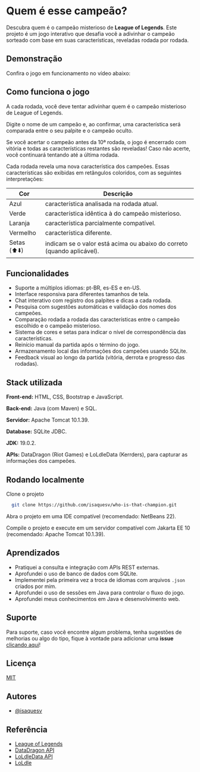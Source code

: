 
# Quem é esse campeão?

Descubra quem é o campeão misterioso de **League of Legends**. Este projeto é um jogo interativo que desafia você a adivinhar o campeão sorteado com base em suas características, reveladas rodada por rodada.

## Demonstração

Confira o jogo em funcionamento no vídeo abaixo:

## Como funciona o jogo

A cada rodada, você deve tentar adivinhar quem é o campeão misterioso de League of Legends.

Digite o nome de um campeão e, ao confirmar, uma característica será comparada entre o seu palpite e o campeão oculto.

Se você acertar o campeão antes da 10ª rodada, o jogo é encerrado com vitória e todas as características restantes são reveladas!
Caso não acerte, você continuará tentando até a última rodada.

Cada rodada revela uma nova característica dos campeões. Essas características são exibidas em retângulos coloridos, com as seguintes interpretações:

| **Cor**               | **Descrição**                                                |
| ----------------- | ---------------------------------------------------------------- |
| Azul       | característica analisada na rodada atual. |
| Verde      | característica idêntica à do campeão misterioso. |
| Laranja       | característica parcialmente compatível. |
| Vermelho       | característica diferente. |
| Setas (⬆️⬇️)       | indicam se o valor está acima ou abaixo do correto (quando aplicável). |

## Funcionalidades

- Suporte a múltiplos idiomas: pt-BR, es-ES e en-US.
- Interface responsiva para diferentes tamanhos de tela.
- Chat interativo com registro dos palpites e dicas a cada rodada.
- Pesquisa com sugestões automáticas e validação dos nomes dos campeões.
- Comparação rodada a rodada das características entre o campeão escolhido e o campeão misterioso.
- Sistema de cores e setas para indicar o nível de correspondência das características.
- Reinício manual da partida após o término do jogo.
- Armazenamento local das informações dos campeões usando SQLite.
- Feedback visual ao longo da partida (vitória, derrota e progresso das rodadas).

## Stack utilizada

**Front-end:** HTML, CSS, Bootstrap e JavaScript.

**Back-end:** Java (com Maven) e SQL.

**Servidor:** Apache Tomcat 10.1.39.

**Database:** SQLite JDBC.

**JDK:** 19.0.2.

**APIs:** DataDragon (Riot Games) e LoLdleData (Kerrders), para capturar as informações dos campeões.

## Rodando localmente

Clone o projeto

```bash
  git clone https://github.com/isaquesv/who-is-that-champion.git
```

Abra o projeto em uma IDE compatível (recomendado: NetBeans 22).

Compile o projeto e execute em um servidor compatível com Jakarta EE 10 (recomendado: Apache Tomcat 10.1.39).

## Aprendizados

 - Pratiquei a consulta e integração com APIs REST externas.
 - Aprofundei o uso de banco de dados com SQLite.
 - Implementei pela primeira vez a troca de idiomas com arquivos `.json` criados por mim.
 - Aprofundei o uso de sessões em Java para controlar o fluxo do jogo.
 - Aprofundei meus conhecimentos em Java e desenvolvimento web.
 
## Suporte

Para suporte, caso você encontre algum problema, tenha sugestões de melhorias ou algo do tipo, fique à vontade para adicionar uma **issue** [clicando aqui](https://github.com/isaquesv/who-is-that-champion/issues/new)!

## Licença

[MIT](https://choosealicense.com/licenses/mit/)

## Autores

- [@isaquesv](https://www.github.com/isaquesv)

## Referência

 - [League of Legends](https://www.leagueoflegends.com/)
 - [DataDragon API](https://developer.riotgames.com/docs/lol)
 - [LoLdleData API](https://github.com/Kerrders/LoLdleData)
 - [LoLdle](https://loldle.net)
